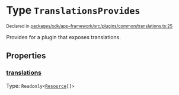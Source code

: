 # Type `TranslationsProvides`
<sub>Declared in [packages/sdk/app-framework/src/plugins/common/translations.ts:25](https://github.com/dxos/dxos/blob/5b3d9243a/packages/sdk/app-framework/src/plugins/common/translations.ts#L25)</sub>


Provides for a plugin that exposes translations.

## Properties
### [translations](https://github.com/dxos/dxos/blob/5b3d9243a/packages/sdk/app-framework/src/plugins/common/translations.ts#L26)
Type: <code>Readonly&lt;[Resource](/api/@dxos/app-framework/types/Resource)[]&gt;</code>





